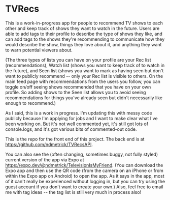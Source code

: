 # TVRecs

This is a work-in-progress app for people to recommend TV shows to each other and keep track of shows they want to watch in the future. Users are able to add tags to their profile to describe the type of shows they like, and can add tags to the shows they're recommending to communicate how they would describe the show, things they love about it, and anything they want to warn potential viewers about. 

(The three types of lists you can have on your profile are your Rec list (recommendations), Watch list (shows you want to keep track of to watch in the future), and Seen list (shows you want to mark as having seen but don't want to publicly recommend -- only your Rec list is visible to others. On the main feed page with recommendations from the users you follow, you can toggle on/off seeing shows recommended that you have on your own profile. So adding shows to the Seen list allows you to avoid seeing recommendations for things you've already seen but didn't necessarily like enough to recommend.)

As I said, this is a work in progress. I'm updating this with messy code publicly because I'm applying for jobs and I want to make clear what I've been working on. But it's not well commented yet, it's still got lots of console.logs, and it's got various bits of commented-out code.

This is the repo for the front end of this project. The back end is at https://github.com/ndmetrick/TVRecsAPI. 

You can also see the (often changing, sometimes buggy, not fully styled) current version of the app via Expo at https://expo.dev/@ndmetrick/TelevisionIsMyFriend. (You can download the Expo app and then use the QR code (from the camera on an iPhone or from within the Expo app on Android) to open the app. As it says in the app, most of it can't really be experienced without logging in, but you can try using the guest account if you don't want to create your own.) Also, feel free to email me with tag ideas -- the tag list is still very much in process also!
